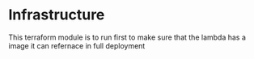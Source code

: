 # Infrastructure

This terraform module is to run first to make sure that the lambda has a image it can refernace in full deployment
